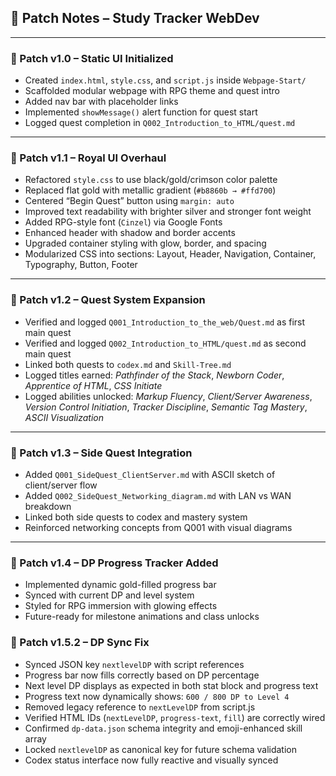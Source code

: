 ## 🧪 Patch Notes – Study Tracker WebDev

---

### 🧪 Patch v1.0 – Static UI Initialized

- Created `index.html`, `style.css`, and `script.js` inside `Webpage-Start/`
- Scaffolded modular webpage with RPG theme and quest intro
- Added nav bar with placeholder links
- Implemented `showMessage()` alert function for quest start
- Logged quest completion in `Q002_Introduction_to_HTML/quest.md`

---

### 🧪 Patch v1.1 – Royal UI Overhaul

- Refactored `style.css` to use black/gold/crimson color palette
- Replaced flat gold with metallic gradient (`#b8860b → #ffd700`)
- Centered “Begin Quest” button using `margin: auto`
- Improved text readability with brighter silver and stronger font weight
- Added RPG-style font (`Cinzel`) via Google Fonts
- Enhanced header with shadow and border accents
- Upgraded container styling with glow, border, and spacing
- Modularized CSS into sections: Layout, Header, Navigation, Container, Typography, Button, Footer

---

### 🧪 Patch v1.2 – Quest System Expansion

- Verified and logged `Q001_Introduction_to_the_web/Quest.md` as first main quest
- Verified and logged `Q002_Introduction_to_HTML/quest.md` as second main quest
- Linked both quests to `codex.md` and `Skill-Tree.md`
- Logged titles earned: *Pathfinder of the Stack*, *Newborn Coder*, *Apprentice of HTML*, *CSS Initiate*
- Logged abilities unlocked: *Markup Fluency*, *Client/Server Awareness*, *Version Control Initiation*, *Tracker Discipline*, *Semantic Tag Mastery*, *ASCII Visualization*

---

### 🧪 Patch v1.3 – Side Quest Integration

- Added `Q001_SideQuest_ClientServer.md` with ASCII sketch of client/server flow
- Added `Q002_SideQuest_Networking_diagram.md` with LAN vs WAN breakdown
- Linked both side quests to codex and mastery system
- Reinforced networking concepts from Q001 with visual diagrams

---

### 🧪 Patch v1.4 – DP Progress Tracker Added

- Implemented dynamic gold-filled progress bar  
- Synced with current DP and level system  
- Styled for RPG immersion with glowing effects  
- Future-ready for milestone animations and class unlocks

### 🧪 Patch v1.5.2 – DP Sync Fix

- Synced JSON key `nextlevelDP` with script references  
- Progress bar now fills correctly based on DP percentage  
- Next level DP displays as expected in both stat block and progress text  
- Progress text now dynamically shows: `600 / 800 DP to Level 4`  
- Removed legacy reference to `nextLevelDP` from script.js  
- Verified HTML IDs (`nextLevelDP`, `progress-text`, `fill`) are correctly wired  
- Confirmed `dp-data.json` schema integrity and emoji-enhanced skill array  
- Locked `nextlevelDP` as canonical key for future schema validation  
- Codex status interface now fully reactive and visually synced